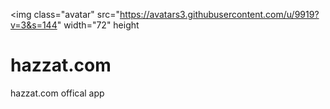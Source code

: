 <img class="avatar" src="https://avatars3.githubusercontent.com/u/9919?v=3&s=144" width="72" height
# hazzat.com
hazzat.com offical app

